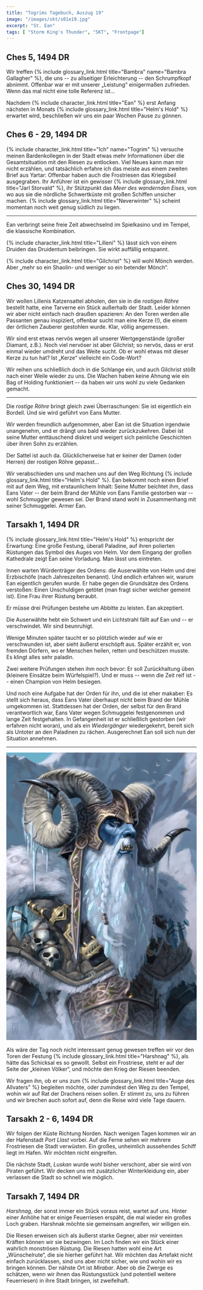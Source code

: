 ```yaml
---
title: "Togrims Tagebuch, Auszug 19"
image: "/images/skt/s01e19.jpg"
excerpt: "St. Ean"
tags: [ "Storm King's Thunder", "SKT", "Frontpage"]
---
```


## Ches 5, 1494 DR

Wir treffen {% include glossary_link.html title="Bambra" name="Bambra Gallagher" %}, die uns --
zu allseitiger Erleichterung -- den Schrumpfkopf abnimmt. Offenbar war er mit unserer „Leistung“
einigermaßen zufrieden. Wenn das mal nicht eine tolle Referenz ist...

Nachdem {% include character_link.html title="Ean" %} erst Anfang nächsten in Monats {% include
glossary_link.html title="Helm's Hold" %} erwartet wird, beschließen wir uns ein paar Wochen Pause
zu gönnen.

## Ches 6 - 29, 1494 DR

{% include character_link.html title="Ich" name="Togrim" %} versuche meinen Bardenkollegen in der
Stadt etwas mehr Informationen über die Gesamtsituation mit den Riesen zu entlocken. Viel Neues kann
man mir nicht erzählen, und tatsächlich erfahre ich das meiste aus einem zweiten Brief aus Yartar:
Offenbar haben auch die Frostriesen das Kriegsbeil ausgegraben. Ihr Anführer ist ein gewisser {%
include glossary_link.html title="Jarl Storvald" %}, ihr Stützpunkt das *Meer des wandernden Eises*,
von wo aus sie die nördliche Schwertküste mit großen Schiffen unsicher machen. {% include
glossary_link.html title="Neverwinter" %} scheint momentan noch weit genug südlich zu liegen.

---

Ean verbringt seine freie Zeit abwechselnd im Spielkasino und im Tempel, die klassische
Kombination.

{% include character_link.html title="Lilleni" %} lässt sich von einem Druiden das Druidentum
beibringen. Sie wirkt auffällig entspannt.

{% include character_link.html title="Gilchrist" %} will wohl Mönch werden. Aber „mehr so ein
Shaolin- und weniger so ein betender Mönch“.

## Ches 30, 1494 DR

Wir wollen Lillenis Katzensattel abholen, den sie in die *rostigen Röhre* bestellt hatte, eine
Tarverne ein Stück außerhalb der Stadt. Leider können wir aber nicht einfach nach draußen spazieren:
An den Toren werden alle Passanten genau inspiziert, offenbar sucht man eine Kerze (!), die einem
der örtlichen Zauberer gestohlen wurde. Klar, völlig angemessen.

Wir sind erst etwas nervös wegen all unserer Wertgegenstände (großer Diamant, z.B.). Noch viel
nervöser ist aber Gilchrist; so nervös, dass er erst einmal wieder umdreht und das Weite sucht. Ob
er wohl etwas mit dieser Kerze zu tun hat? Ist „Kerze“ vielleicht ein Code-Wort?

Wir reihen uns schließlich doch in die Schlange ein, und auch Gilchrist stößt nach einer Weile
wieder zu uns. Die Wachen haben keine Ahnung wie ein Bag of Holding funktioniert -- da haben wir uns
wohl zu viele Gedanken gemacht.

---

Die *rostige Röhre* bringt gleich zwei Überraschungen: Sie ist eigentlich ein Bordell. Und sie wird
geführt von Eans Mutter.

Wir werden freundlich aufgenommen, aber Ean ist die Situation irgendwie unangenehm, und er drängt
uns bald wieder zurückzukehren. Dabei ist seine Mutter enttäuschend diskret und weigert sich
peinliche Geschichten über ihren Sohn zu erzählen.

Der Sattel ist auch da. Glücklicherweise hat er keiner der Damen (oder Herren) der rostigen Röhre
gepasst...

Wir verabschieden uns und machen uns auf den Weg Richtung {% include glossary_link.html
title="Helm's Hold" %}. Ean bekommt noch einen Brief mit auf dem Weg, mit erstaunlichem Inhalt:
Seine Mutter beichtet ihm, dass Eans Vater -- der beim Brand der Mühle von Eans Familie gestorben
war -- wohl Schmuggler gewesen sei. Der Brand stand wohl in Zusammenhang mit seiner Schmuggelei.
Armer Ean.

## Tarsakh 1, 1494 DR

{% include glossary_link.html title="Helm's Hold" %} entspricht der Erwartung: Eine große Festung,
überall Paladine, auf ihren polierten Rüstungen das Symbol des Auges von Helm. Vor dem Eingang der
großen Kathedrale zeigt Ean seine Vorladung. Man lässt uns eintreten.

Innen warten Würdenträger des Ordens: die Auserwählte von Helm und drei Erzbischöfe (nach
Jahreszeiten benannt). Und endlich erfahren wir, warum Ean eigentlich gerufen wurde. Er habe gegen
die Grundsätze des Ordens verstoßen: Einen Unschuldigen getötet (man fragt sicher welcher gemeint
ist). Eine Frau ihrer Rüstung beraubt.

Er müsse drei Prüfungen bestehe um Abbitte zu leisten. Ean akzeptiert.

Die Auserwählte hebt ein Schwert und ein Lichtstrahl fällt auf Ean und -- er verschwindet. Wir sind
beunruhigt.

Wenige Minuten später taucht er so plötzlich wieder auf wie er verschwunden ist, aber sieht äußerst
erschöpft aus. Später erzählt er, von fremden Dörfern, wo er Menschen heilen, retten und beschützen
musste. Es klingt alles sehr paladin.

Zwei weitere Prüfungen stehen ihm noch bevor: Er soll Zurückhaltung üben (kleinere Einsätze beim
Würfelspiel?). Und er muss -- wenn die Zeit reif ist -- einen Champion von Helm besiegen.

Und noch eine Aufgabe hat der Orden für ihn, und die ist eher makaber: Es stellt sich heraus, dass
Eans Vater überhaupt nicht beim Brand der Mühle umgekommen ist. Stattdessen hat der Orden, der
selbst für den Brand verantwortlich war, Eans Vater wegen Schmuggelei festgenommen und lange Zeit
festgehalten. In Gefangenheit ist er schließlich gestorben (wir erfahren nicht woran), und als ein
*Wiedergänger* wiedergekehrt, bereit sich als Untoter an den Paladinen zu rächen. Ausgerechnet Ean
soll sich nun der Situation annehmen.

---

<img src='/images/skt/harshnag.jpg' class="image-right" class="auto -x400" />

Als wäre der Tag noch nicht interessant genug gewesen treffen wir vor den Toren der Festung {%
include glossary_link.html title="Harshnag" %}, als hätte das Schicksal es so gewollt. Selbst ein
Frostriese, steht er auf der Seite der „kleinen Völker“, und möchte den Krieg der Riesen beenden.

Wir fragen ihn, ob er uns zum {% include glossary_link.html title="Auge des Allvaters" %} begleiten
möchte, oder zumindest den Weg zu den Tempel, wohin wir auf Rat der Drachens reisen sollen. Er
stimmt zu, uns zu führen und wir brechen auch sofort auf, denn die Reise wird viele Tage dauern.

## Tarsakh 2 - 6, 1494 DR

Wir folgen der Küste Richtung Norden. Nach wenigen Tagen kommen wir an der Hafenstadt *Port Llast*
vorbei. Auf die Ferne sehen wir mehrere Frostriesen die Stadt verwüsten. Ein großes, unheimlich
aussehendes Schiff liegt im Hafen. Wir möchten nicht eingreifen.

Die nächste Stadt, *Luskan* wurde wohl bisher verschont, aber sie wird von Piraten geführt. Wir
decken uns mit zusätzlicher Winterkleidung ein, aber verlassen die Stadt so schnell wie möglich.

## Tarsakh 7, 1494 DR

*Harshnag*, der sonst immer ein Stück voraus reist, wartet auf uns. Hinter einer Anhöhe hat er
einige Feuerriesen erspäht, die mal wieder ein großes Loch graben. Harshnak möchte sie gemeinsam
angreifen, wir willigen ein.

Die Riesen erweisen sich als äußerst starke Gegner, aber mir vereinten Kräften können wir sie
bezwingen. Im Loch finden wir ein Stück einer wahrlich monströsen Rüstung. Die Riesen hatten wohl
eine Art „Wünschelrute“, die sie hierher geführt hat. Wir möchten das Artefakt nicht einfach
zurücklassen, sind uns aber nicht sicher, wie und wohin wir es bringen können. Der nähste Ort
ist *Mirabar*. Aber ob die Zwerge es schätzen, wenn wir ihnen das Rüstungsstück (und potentiell
weitere Feuerriesen) in ihre Stadt bringen, ist zweifelhaft.
